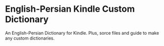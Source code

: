# English-Persian Kindle Custom Dictionary
 An English-Persian Dictionary for Kindle. Plus, sorce files and guide  to make any custom dictionaries.

